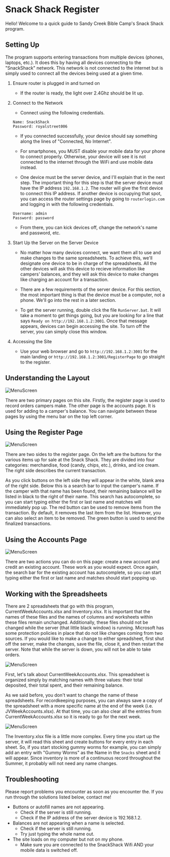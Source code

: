# Snack Shack Register

Hello! Welcome to a quick guide to Sandy Creek Bible Camp's Snack Shack program.

## Setting Up

The program supports entering transactions from multiple devices (phones, laptops, etc.). It does this by having all devices connecting to the "SnackShack" network. This network is not connected to the internet but is simply used to connect all the devices being used at a given time.

1. Ensure router is plugged in and turned on
   - If the router is ready, the light over 2.4Ghz should be lit up.

2. Connect to the Network
   - Connect using the following credentials.

    ```
    Name: SnackShack
    Password: royalstreet006
    ```
   - If you connected successfully, your device should say something along the lines of "Connected, No Internet". 

   - For smartphones, you MUST disable your mobile data for your phone to connect properly. Otherwise, your device will see it is not connected to the internet through the WiFi and use mobile data instead.

   - One device must be the server device, and I'll explain that in the next step. The important thing for this step is that the server device must have the IP address `192.168.1.2`. The router will give the first device to connect this IP address. If another device is occupying that spot, you can access the router settings page by going to `routerlogin.com` and logging in with the following credentials.

    ```
    Username: admin
    Password: password
    ```
   - From there, you can kick devices off, change the network's name and password, etc.

3. Start Up the Server on the Server Device
   - No matter how many devices connect, we want them all to use and make changes to the same spreadsheets. To achieve this, we'll designate one device to be in charge of the spreadsheets. All the other devices will ask this device to recieve information like campers' balances, and they will ask this device to make changes like charging an account for a transaction.

   - There are a few requirements of the server device. For this section, the most important thing is that the device must be a computer, not a phone. We'll go into the rest in a later section.

   - To get the server running, double click the file `RunServer.bat`. It will take a moment to get things going, but you are looking for a line that says `Ready on http://192.168.1.2:3001`. Once that message appears, devices can begin accessing the site. To turn off the server, you can simply close this window.

4. Accessing the Site
   - Use your web browser and go to `http://192.168.1.2:3001` for the main landing or `http://192.168.1.2:3001/RegisterPage` to go straight to the register.

## Understanding the Layout

![MenuScreen](./screenshots/MenuScreen.PNG?raw=true)

There are two primary pages on this site. Firstly, the register page is used to record orders campers make. The other page is the accounts page. It is used for adding to a camper's balance. You can navigate between these pages by using the menu bar on the top left corner.

## Using the Register Page

![MenuScreen](./screenshots/RegisterPageScreen.PNG?raw=true)

There are two sides to the register page. On the left are the buttons for the various items up for sale at the Snack Shack. They are divided into four categories: merchandise, food (candy, chips, etc.), drinks, and ice cream. The right side describes the current transaction.

As you click buttons on the left side they will appear in the white, blank area of the right side. Below this is a search bar to input the camper's name. If the camper with that name has been found, their remaining balance will be listed in black to the right of their name. This search has autocomplete, so you can start typing either the first or last name and matches will immediately pop up. The red button can be used to remove items from the transaction. By default, it removes the last item from the list. However, you can also select an item to be removed. The green button is used to send the finalized transactions.


## Using the Accounts Page

![MenuScreen](./screenshots/AccountsPageScreen.PNG?raw=true)

There are two actions you can do on this page: create a new account and credit an existing account. These work as you would expect. Once again, the search bar for the existing account has autocomplete, so you can start typing either the first or last name and matches should start popping up.

## Working with the Spreadsheets
There are 2 spreadsheets that go with this program, CurrentWeekAccounts.xlsx and Inventory.xlsx. It is important that the names of these files and the names of columns and worksheets within these files remain unchanged. Additionally, these files should not be changed while the server (that little black window) is running. Microsoft has some protection policies in place that do not like changes coming from two sources. If you would like to make a change to either spreadsheet, first shut off the server, make the changes, save the file, close it, and then restart the server. Note that while the server is down, you will not be able to take orders.

![MenuScreen](./screenshots/CurrentWeekAccounts.PNG?raw=true)

First, let's talk about CurrentWeekAccounts.xlsx. This spreadsheet is organized simply by matching names with three values: their total deposited, their total spent, and their remaining balance. 

As we said before, you don't want to change the name of these spreadsheets. For recordkeeping purposes, you can always save a copy of the spreadsheet with a more specific name at the end of the week (i.e. JVWeekAccounts.xlsx). At that time, you can also clear all the entries from CurrentWeekAccounts.xlsx so it is ready to go for the next week.

![MenuScreen](./screenshots/Inventory.PNG?raw=true)

The Inventory.xlsx file is a little more complex. Every time you start up the server, it will read this sheet and create buttons for every entry in each sheet. So, if you start stocking gummy worms for example, you can simply add an entry with "Gummy Worms" as the Name in the `Snacks` sheet and it will appear. Since inventory is more of a continuous record throughout the Summer, it probably will not need any name changes.


## Troubleshooting

Please report problems you encounter as soon as you encounter the. If you run through the solutions listed below, contact me!

- Buttons or autofill names are not appearing.
  - Check if the server is still running.
  - Check if the IP address of the server device is 192.168.1.2.
- Balances are not appearing when a name is selected.
  - Check if the server is still running.
  - Try just typing the whole name out.
- The site loads on my computer but not on my phone.
  - Make sure you are connected to the SnackShack Wifi AND your mobile data is switched off.